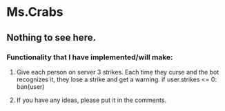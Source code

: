 # Ms.Crabs
## Nothing to see here.

### Functionality that I have implemented/will make:
1. Give each person on server 3 strikes. Each time they curse and the bot recognizes it, they lose a strike and get a warning. 
   if user.strikes <= 0:
      ban(user)
      
2. If you have any ideas, please put it in the comments.
